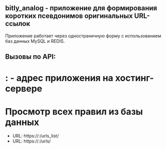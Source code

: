 ## bitly_analog - приложение для формирования коротких псевдонимов оригинальных URL-ссылок


Приложение работает через одностраничную форму с использованием баз данных MySQL и REDIS.

## Вызовы по API: 
# <domain>:<port> - адрес приложения на хостинг-сервере

# Просмотр всех правил из базы данных 
* URL: https://<domain>:<port>/urls_list/
* URL: https://<domain>:<port>/urls/
